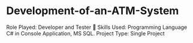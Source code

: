 # Development-of-an-ATM-System
Role Played: Developer and Tester  Skills Used: Programming Language  C# in Console Application, MS SQL. Project Type: Single Project
